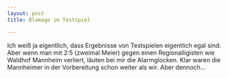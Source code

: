 ```yaml
---
layout: post
title: Blamage im Testspiel

---
```


Ich weiß ja eigentlich, dass Ergebnisse von Testspielen eigentlich egal sind. Aber wenn man mit 2:5 (zweimal Meier) gegen einen Regionalligisten wie Waldhof Mannheim verliert, läuten bei mir die Alarmglocken. Klar waren die Mannheimer in der Vorbereitung schon weiter als wir. Aber dennoch... 


